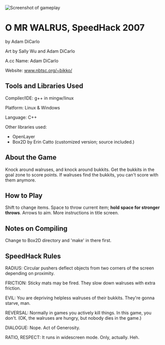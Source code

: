 ![Screenshot of gameplay](https://raw.github.com/adamdicarlo/omrwalrus/master/screenshots/screenshot-small.jpg)

O MR WALRUS, SpeedHack 2007
======================================================================

by Adam DiCarlo

Art by Sally Wu and Adam DiCarlo

A.cc Name: Adam DiCarlo

Website: www.nbtsc.org/~bikko/


Tools and Libraries Used
-----------------------------------------------------------------------

Compiler/IDE: g++ in mingw/linux

Platform: Linux & Windows

Language: C++

Other libraries used:

* OpenLayer
* Box2D by Erin Catto (customized version; source included.)


About the Game
-----------------------------------------------------------------------

Knock around walruses, and knock around bukkits. Get the bukkits
in the goal zone to score points. If walruses find the bukkits,
you can't score with them anymore.


How to Play
-----------------------------------------------------------------------

Shift to change items. Space to throw current item; **hold space for
stronger throws**. Arrows to aim. More instructions in title screen.


Notes on Compiling
-----------------------------------------------------------------------

Change to Box2D directory and 'make' in there first.


SpeedHack Rules
-----------------------------------------------------------------------

RADIUS: Circular pushers deflect objects from two corners of the
screen depending on proximity.

FRICTION: Sticky mats may be fired. They slow down walruses with
extra friction.

EVIL: You are depriving helpless walruses of their bukkits. They're
gonna starve, man.

REVERSAL: Normally in games you actively kill things. In this game,
you don't. (OK, the walruses are hungry, but nobody dies in the game.)

DIALOGUE: Nope. Act of Generosity.

RATIO, RESPECT: It runs in widescreen mode. Only, actually. Heh.
